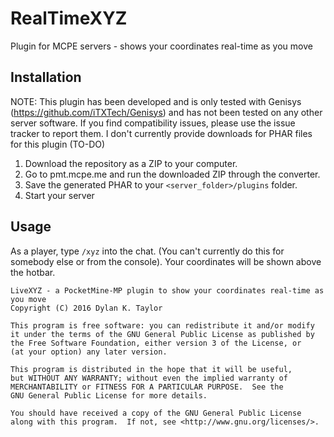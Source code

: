 # RealTimeXYZ
Plugin for MCPE servers - shows your coordinates real-time as you move

## Installation
NOTE: This plugin has been developed and is only tested with Genisys (https://github.com/iTXTech/Genisys) and has not been tested on any other server software. If you find compatibility issues, please use the issue tracker to report them.
I don't currently provide downloads for PHAR files for this plugin (TO-DO)
1. Download the repository as a ZIP to your computer.
2. Go to pmt.mcpe.me and run the downloaded ZIP through the converter.
3. Save the generated PHAR to your `<server_folder>/plugins` folder.
4. Start your server

## Usage
As a player, type `/xyz` into the chat. (You can't currently do this for somebody else or from the console).
Your coordinates will be shown above the hotbar.


```
LiveXYZ - a PocketMine-MP plugin to show your coordinates real-time as you move
Copyright (C) 2016 Dylan K. Taylor

This program is free software: you can redistribute it and/or modify
it under the terms of the GNU General Public License as published by
the Free Software Foundation, either version 3 of the License, or
(at your option) any later version.

This program is distributed in the hope that it will be useful,
but WITHOUT ANY WARRANTY; without even the implied warranty of
MERCHANTABILITY or FITNESS FOR A PARTICULAR PURPOSE.  See the
GNU General Public License for more details.

You should have received a copy of the GNU General Public License
along with this program.  If not, see <http://www.gnu.org/licenses/>.
```

